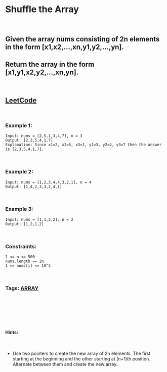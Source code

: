 # Shuffle the Array

<br>

## Given the array nums consisting of 2n elements in the form [x1,x2,...,xn,y1,y2,...,yn].

## Return the array in the form [x1,y1,x2,y2,...,xn,yn].

<br>

## [LeetCode](https://leetcode.com/problems/shuffle-the-array/)

<br>

### Example 1:
```
Input: nums = [2,5,1,3,4,7], n = 3
Output: [2,3,5,4,1,7] 
Explanation: Since x1=2, x2=5, x3=1, y1=3, y2=4, y3=7 then the answer is [2,3,5,4,1,7].
```
<br>

### Example 2:
```
Input: nums = [1,2,3,4,4,3,2,1], n = 4
Output: [1,4,2,3,3,2,4,1]
```
<br>

### Example 3:
```
Input: nums = [1,1,2,2], n = 2
Output: [1,2,1,2]
``` 
<br>

### Constraints:
```
1 <= n <= 500
nums.length == 2n
1 <= nums[i] <= 10^3
```

<br>

### Tags: [ARRAY](https://leetcode.com/tag/array/)

<br>
<br>
<br>
<br>
<br>

#### Hints: 

<br>

- Use two pointers to create the new array of 2n elements. The first starting at the beginning and the other starting at (n+1)th position. Alternate between them and create the new array.
